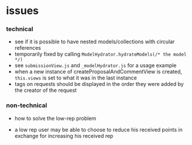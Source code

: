 # issues

### technical
- see if it is possible to have nested models/collections with circular references
 - temporarily fixed by calling `ModelHydrator.hydrateModels(/* the model */)`
 - see `submissionView.js` and `_modelHydrator.js` for a usage example
- when a new instance of createProposalAndCommentView is created, `this.views` is set to what it was in the last instance
- tags on requests should be displayed in the order they were added by the creator of the request


### non-technical

- how to solve the low-rep problem

 - a low rep user may be able to choose to reduce his received points in exchange for increasing his received rep
